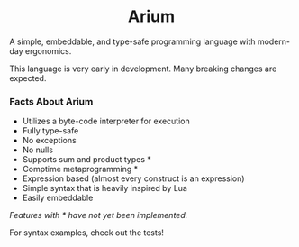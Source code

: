 <div align="center">
    <h1>Arium</h1>
</div>

A simple, embeddable, and type-safe programming language with modern-day ergonomics.

This language is very early in development. Many breaking changes are expected.

### Facts About Arium

- Utilizes a byte-code interpreter for execution
- Fully type-safe
- No exceptions
- No nulls
- Supports sum and product types \*
- Comptime metaprogramming \*
- Expression based (almost every construct is an expression)
- Simple syntax that is heavily inspired by Lua
- Easily embeddable

_Features with \* have not yet been implemented._

For syntax examples, check out the tests!
